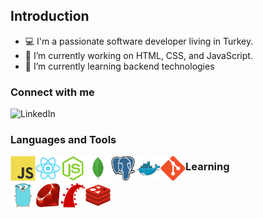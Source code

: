 ## Introduction
- 💻 I'm a passionate software developer living in Turkey.
- 🔭 I’m currently working on HTML, CSS, and JavaScript.
- 🌱 I’m currently learning backend technologies

### Connect with me
[<img align="left" alt="LinkedIn" width="80" src="https://github.com/melanieshi0120/melanieshi0120/blob/master/linkedin.ico" />]( http://www.linkedin.com/in/osman-okuyan)

<br/>

### Languages and Tools
<img src="https://github.com/devicons/devicon/blob/master/icons/javascript/javascript-original.svg" alt="javascript" align="left" width="40" height="40" />
<img src="https://github.com/devicons/devicon/blob/master/icons/react/react-original.svg" alt="react" align="left" width="40" height="40" />
<img src="https://github.com/devicons/devicon/blob/master/icons/nodejs/nodejs-original.svg" alt="nodejs" align="left" width="40" height="40" /> 
<img src="https://github.com/devicons/devicon/blob/master/icons/mongodb/mongodb-original.svg" align="left" alt="mongodb" 
width="40" height="40" />
<img src="https://github.com/devicons/devicon/blob/master/icons/postgresql/postgresql-original.svg" alt="postgresql" 
width="40" height="40" align="left" />
<img src="https://github.com/devicons/devicon/blob/master/icons/docker/docker-original.svg" alt="docker" align="left" width="40" height="40" />
<img src="https://github.com/devicons/devicon/blob/master/icons/git/git-original.svg" align="left" alt="git" 
width="40" height="40" />

### Learning
<img src="https://github.com/devicons/devicon/blob/master/icons/go/go-original.svg" align="left" alt="go" width="40" height="40" />
<img src="https://github.com/devicons/devicon/blob/master/icons/ruby/ruby-original.svg" alt="ruby" align="left" width="40" height="40" />
<img src="https://github.com/devicons/devicon/blob/master/icons/rails/rails-plain.svg" alt="rails" align="left" width="40" height="40" />
<img src="https://github.com/devicons/devicon/blob/master/icons/redis/redis-original.svg" alt="redis" align="left" width="40" height="40" />
